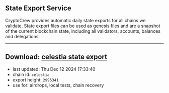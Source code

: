 ## State Export Service
CryptoCrew provides automatic daily state exports for all chains we validate. State export files can be used as genesis files and are a snapshot of the current blockchain state, including all validators, accounts, balances and delegations.

---
**Download: [celestia state export](https://dl-eu2.ccvalidators.com/SERVICE/celestia/celestia_export_2995341.json)**
---

- last updated: Thu Dec 12 2024 17:33:40
- chain id: `celestia`
- export height: `2995341`
- use for: airdrops, local tests, chain recovery
